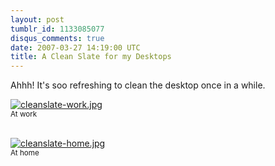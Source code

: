 ```yaml
---
layout: post
tumblr_id: 1133085077
disqus_comments: true
date: 2007-03-27 14:19:00 UTC
title: A Clean Slate for my Desktops
---
```


Ahhh! It's soo refreshing to clean the desktop once in a while.

<a href="/attachments/2007/03/cleanslate-work1.jpg"><img src='/attachments/2007/03/cleanslate-work.jpg' alt='cleanslate-work.jpg' /></a><br />
<small>At work</small><br /><br />

<a href="/attachments/2007/03/cleanslate-home1.jpg"><img src='/attachments/2007/03/cleanslate-home.jpg' alt='cleanslate-home.jpg' /></a><br /><small>At home</small>
